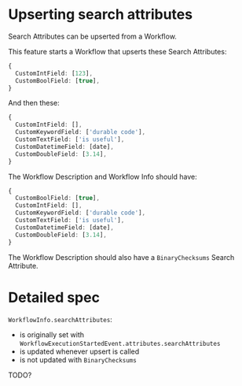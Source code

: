 # Upserting search attributes

Search Attributes can be upserted from a Workflow.

This feature starts a Workflow that upserts these Search Attributes:

```ts
{
  CustomIntField: [123],
  CustomBoolField: [true],
}
```

And then these:

```ts
{
  CustomIntField: [],
  CustomKeywordField: ['durable code'],
  CustomTextField: ['is useful'],
  CustomDatetimeField: [date],
  CustomDoubleField: [3.14],
}
```

The Workflow Description and Workflow Info should have:

```ts
{
  CustomBoolField: [true],
  CustomIntField: [],
  CustomKeywordField: ['durable code'],
  CustomTextField: ['is useful'],
  CustomDatetimeField: [date],
  CustomDoubleField: [3.14],
}
```

The Workflow Description should also have a `BinaryChecksums` Search Attribute.

# Detailed spec

`WorkflowInfo.searchAttributes`: 

- is originally set with `WorkflowExecutionStartedEvent.attributes.searchAttributes`
- is updated whenever upsert is called
- is not updated with `BinaryChecksums`

TODO?